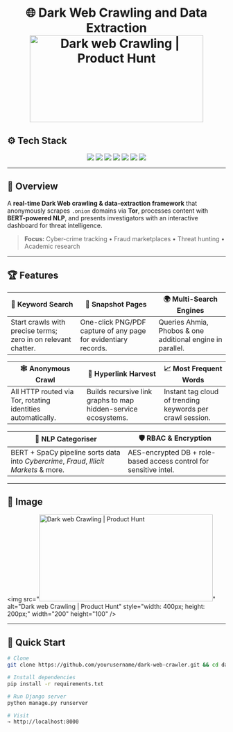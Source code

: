 
<h1 align="center">🌐 Dark Web Crawling and Data Extraction
<a href="https://4kwallpapers.com/technology/anonymous-hacker-data-breach-5k-7.html" target="_blank"><img src="https://4kwallpapers.com/images/walls/thumbs_3t/7.jpg" alt="Dark web Crawling  | Product Hunt" style="width: 400px; height: 200px;" width="200" height="100" /></a></h1>


<a name="tech-stack"></a>
## ⚙️ Tech Stack
<div align="center">
  <img src="https://img.shields.io/badge/Python-3.10-blue?style=for-the-badge&logo=python&logoColor=ffdd54"/>
  <img src="https://img.shields.io/badge/Django-4.x-brightgreen?style=for-the-badge&logo=django"/>
  <img src="https://img.shields.io/badge/Tor-Proxy-7E4798?style=for-the-badge&logo=tor-project&logoColor=white"/>
  <img src="https://img.shields.io/badge/BeautifulSoup-Parser-green?style=for-the-badge"/>
  <img src="https://img.shields.io/badge/SpaCy-NLP-blue?style=for-the-badge"/>
  <img src="https://img.shields.io/badge/BERT-Transformer-red?style=for-the-badge"/>
  <img src="https://img.shields.io/badge/SQLite-DB-lightgrey?style=for-the-badge&logo=sqlite"/>
</div>

<!-- Optional animated contribution snake -->
<!-- <img src="https://github.com/saisaharsh5/saisaharsh5/blob/output/github-contribution-grid-snake.svg" alt="snake"> -->
</div>


---

<a name="overview"></a>
## 🚀 Overview
A **real-time Dark Web crawling & data-extraction framework** that anonymously scrapes `.onion` domains via **Tor**, processes content with **BERT-powered NLP**, and presents investigators with an interactive dashboard for threat intelligence.

> **Focus:** Cyber-crime tracking • Fraud marketplaces • Threat hunting • Academic research

---

<a name="features"></a>
## 🏆 Features

| 🔑 **Keyword Search** | 📸 **Snapshot Pages** | 🌍 **Multi-Search Engines** |
|----------------------|----------------------|-----------------------------|
| Start crawls with precise terms; zero in on relevant chatter. | One-click PNG/PDF capture of any page for evidentiary records. | Queries Ahmia, Phobos & one additional engine in parallel. |

| 🕸️ **Anonymous Crawl** | 🔗 **Hyperlink Harvest** | 📈 **Most Frequent Words** |
|-----------------------|-------------------------|----------------------------|
| All HTTP routed via Tor, rotating identities automatically. | Builds recursive link graphs to map hidden-service ecosystems. | Instant tag cloud of trending keywords per crawl session. |

| 🧠 **NLP Categoriser** | 🛡️ **RBAC & Encryption** |
|-----------------------|-------------------------|
| BERT + SpaCy pipeline sorts data into *Cybercrime*, *Fraud*, *Illicit Markets* & more. | AES-encrypted DB + role-based access control for sensitive intel. |

---


<a name="screenshots--gifs"></a>
## 🎥 Image
<img src="<img src="" alt="Dark web Crawling  | Product Hunt" style="width: 400px; height: 200px;" width="200" height="100" /></a></h1>" alt="Dark web Crawling  | Product Hunt" style="width: 400px; height: 200px;" width="200" height="100" /></a></h1>

---

<a name="quick-start"></a>
## 🏁 Quick Start
```bash
# Clone
git clone https://github.com/yourusername/dark-web-crawler.git && cd dark-web-crawler

# Install dependencies
pip install -r requirements.txt

# Run Django server
python manage.py runserver

# Visit
→ http://localhost:8000

